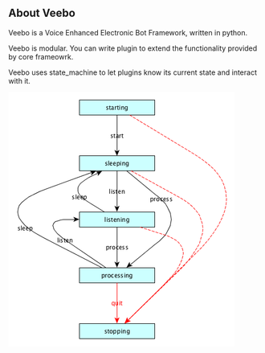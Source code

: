 About Veebo
-----------

Veebo is a Voice Enhanced Electronic Bot Framework, written in python.

Veebo is modular. You can write plugin to extend the functionality provided by core frameowrk.

Veebo uses state_machine to let plugins know its current state and interact with it.

![Veebo States](data/veebo_states.png "Veebo States")
